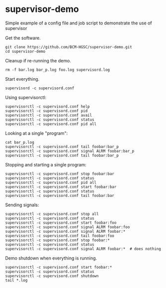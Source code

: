 # supervisor-demo

Simple example of a config file and job script to demonstrate the use of supervisor

Get the software.

    git clone https://github.com/BCM-HGSC/supervisor-demo.git
    cd supervisor-demo

Cleanup if re-running the demo.

    rm -f bar.log bar_p.log foo.log supervisord.log

Start everything.

    supervisord -c supervisord.conf

Using supervisorctl:

    supervisorctl -c supervisord.conf help
    supervisorctl -c supervisord.conf pid
    supervisorctl -c supervisord.conf avail
    supervisorctl -c supervisord.conf status
    supervisorctl -c supervisord.conf pid all

Looking at a single "program":

    cat bar_p.log
    supervisorctl -c supervisord.conf tail foobar:bar_p
    supervisorctl -c supervisord.conf signal ALRM foobar:bar_p
    supervisorctl -c supervisord.conf tail foobar:bar_p

Stopping and starting a single program:

    supervisorctl -c supervisord.conf stop foobar:bar
    supervisorctl -c supervisord.conf status
    supervisorctl -c supervisord.conf pid all
    supervisorctl -c supervisord.conf start foobar:bar
    supervisorctl -c supervisord.conf status
    supervisorctl -c supervisord.conf tail foobar:bar

Sending signals:

    supervisorctl -c supervisord.conf stop all
    supervisorctl -c supervisord.conf status
    supervisorctl -c supervisord.conf start foobar:foo
    supervisorctl -c supervisord.conf signal ALRM foobar:foo
    supervisorctl -c supervisord.conf signal ALRM foobar:*
    supervisorctl -c supervisord.conf tail foobar:foo
    supervisorctl -c supervisord.conf stop foobar:*
    supervisorctl -c supervisord.conf status
    supervisorctl -c supervisord.conf signal ALRM foobar:*  # does nothing

Demo shutdown when everything is running.

    supervisorctl -c supervisord.conf start foobar:*
    supervisorctl -c supervisord.conf status
    supervisorctl -c supervisord.conf shutdown
    tail *.log

